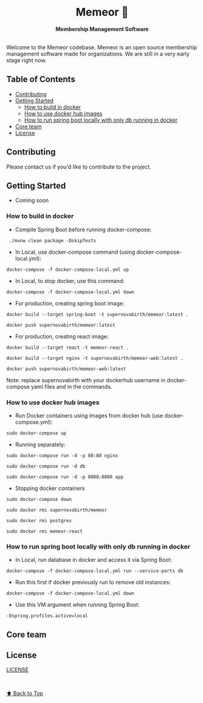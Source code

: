 <div align="center">
  <br>
  <h1>Memeor 🌠</h1>
  <strong>Membership Management Software</strong>
</div>
<br>


Welcome to the Memeor codebase. Memeor is an open source membership management
software made for organizations. We are still in a very early stage right now.


## Table of Contents


- [Contributing](#contributing)
- [Getting Started](#getting-started)
    - [How to build in docker](#how-to-build-in-docker)
    - [How to use docker hub images](#how-to-use-docker-hub-images)
    - [How to run spring boot locally with only db running in docker](#how-to-run-spring-boot-locally-with-only-db-running-in-docker)
- [Core team](#core-team)
- [License](#license)

## Contributing

Please contact us if you'd like to contribute to the project.

## Getting Started
- Coming soon

### How to build in docker
- Compile Spring Boot before running docker-compose:

` ./mvnw clean package -DskipTests`

- In Local, use docker-compose command (using docker-compose-local.yml):

`docker-compose -f docker-compose-local.yml up`

- In Local, to stop docker, use this command:

`docker-compose -f docker-compose-local.yml down`

- For production, creating spring boot image:

`docker build --target spring-boot -t supernovabirth/memeor:latest .`

`docker push supernovabirth/memeor:latest`

- For production, creating react image:

`docker build --target react -t memeor-react .`

`docker build --target nginx -t supernovabirth/memeor-web:latest .`

`docker push supernovabirth/memeor-web:latest`

Note: replace supernovabirth with your dockerhub username in docker-compose yaml files and in the commands.

### How to use docker hub images
- Run Docker containers using images from docker hub (use docker-compose.yml):

`sudo docker-compose up`

- Running separately:

`sudo docker-compose run -d -p 80:80 nginx`

`sudo docker-compose run -d db`

`sudo docker-compose run -d -p 8080:8080 app`


- Stopping docker containers

`sudo docker-compose down`

`sudo docker rmi supernovabirth/memeor`

`sudo docker rmi postgres`

`sudo docker rmi memeor-react`

### How to run spring boot locally with only db running in docker
- In Local, run database in docker and access it via Spring Boot:

`docker-compose -f docker-compose-local.yml run --service-ports db`

- Run this first if docker previously run to remove old instances:

`docker-compose -f docker-compose-local.yml down`

- Use this VM argument when running Spring Boot:

`-Dspring.profiles.active=local`

## Core team


## License

[LICENSE](./LICENSE.md) 

<br>


[⬆ Back to Top](#Table-of-contents)
